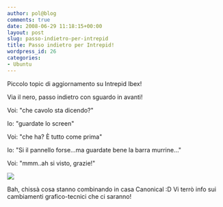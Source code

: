 ```yaml
---
author: pol@blog
comments: true
date: 2008-06-29 11:18:15+00:00
layout: post
slug: passo-indietro-per-intrepid
title: Passo indietro per Intrepid!
wordpress_id: 26
categories:
- Ubuntu
---
```


Piccolo topic di aggiornamento su Intrepid Ibex!

Via il nero, passo indietro con sguardo in avanti!

Voi: "che cavolo sta dicendo?"

Io: "guardate lo screen"

Voi: "che ha? È tutto come prima"

Io: "Si il pannello forse...ma guardate bene la barra murrine..."

Voi: "mmm..ah si visto, grazie!"

[![](http://www.allfreeportal.com/imghost/thumbs/669855Schermata4.png)](http://www.allfreeportal.com/imghost/viewer.php?id=669855Schermata4.png)

Bah, chissà cosa stanno combinando in casa Canonical :D
Vi terrò info sui cambiamenti grafico-tecnici che ci saranno!
